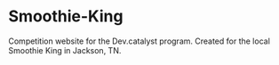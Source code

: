 # Smoothie-King
Competition website for the Dev.catalyst program. Created for the local Smoothie King in Jackson, TN.
